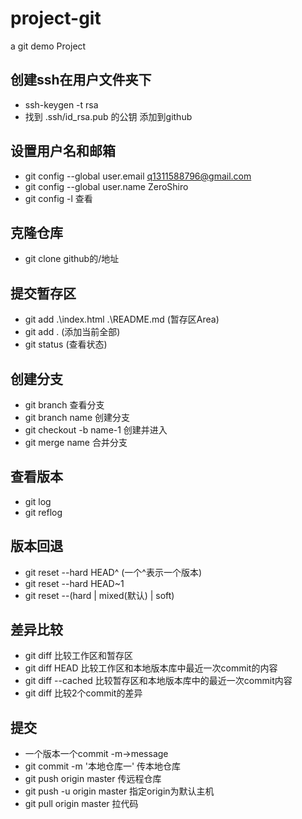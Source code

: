 # project-git
a git demo Project

## 创建ssh在用户文件夹下
- ssh-keygen -t rsa 
- 找到 .ssh/id_rsa.pub 的公钥 添加到github

## 设置用户名和邮箱
- git config --global user.email q1311588796@gmail.com
- git config --global user.name ZeroShiro
- git config -l  查看

## 克隆仓库
- git clone github的/地址

## 提交暂存区
- git add .\index.html .\README.md  (暂存区Area)
- git add .  (添加当前全部)
- git status (查看状态)

## 创建分支
- git branch             查看分支
- git branch name        创建分支
- git checkout -b name-1 创建并进入
- git merge name         合并分支

## 查看版本
- git log 
- git reflog
## 版本回退
- git reset --hard HEAD^     (一个^表示一个版本)
- git reset --hard HEAD~1   
- git reset --(hard | mixed(默认) | soft)

## 差异比较
- git diff                         比较工作区和暂存区
- git diff HEAD                    比较工作区和本地版本库中最近一次commit的内容
- git diff --cached                比较暂存区和本地版本库中的最近一次commit内容
- git diff <commit-id> <commit-id> 比较2个commit的差异

## 提交
-  一个版本一个commit -m->message
-  git commit -m '本地仓库一' 传本地仓库
-  git push  origin master   传远程仓库
-  git push -u origin master 指定origin为默认主机 
-  git pull origin master 拉代码



